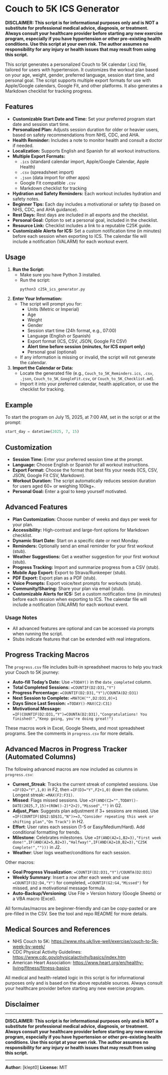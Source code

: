 # Couch to 5K ICS Generator

**DISCLAIMER: This script is for informational purposes only and is NOT a substitute for professional medical advice, diagnosis, or treatment. Always consult your healthcare provider before starting any new exercise program, especially if you have hypertension or other pre-existing health conditions. Use this script at your own risk. The author assumes no responsibility for any injury or health issues that may result from using this script.**

This script generates a personalized Couch to 5K calendar (.ics) file, tailored for users with hypertension. It customizes the workout plan based on your age, weight, gender, preferred language, session start time, and personal goal. The script supports multiple export formats for use with Apple/Google calendars, Google Fit, and other platforms. It also generates a Markdown checklist for tracking progress.

## Features

- **Customizable Start Date and Time:** Set your preferred program start date and session start time.
- **Personalized Plan:** Adjusts session duration for older or heavier users, based on safety recommendations from NHS, CDC, and AHA.
- **Health Reminder:** Includes a note to monitor health and consult a doctor if needed.
- **Localization:** Supports English and Spanish for all workout instructions.
- **Multiple Export Formats:**
  - `.ics` (standard calendar import, Apple/Google Calendar, Apple Health)
  - `.csv` (spreadsheet import)
  - `.json` (data import for other apps)
  - Google Fit compatible `.csv`
  - Markdown checklist for tracking
- **Hydration and Safety Reminders:** Each workout includes hydration and safety notes.
- **Beginner Tips:** Each day includes a motivational or safety tip (based on NHS, CDC, and AHA guidance).
- **Rest Days:** Rest days are included in all exports and the checklist.
- **Personal Goal:** Option to set a personal goal, included in the checklist.
- **Resource Link:** Checklist includes a link to a reputable C25K guide.
- **Customizable Alerts for ICS:** Set a custom notification time (in minutes) before each session when exporting to ICS. The calendar file will include a notification (VALARM) for each workout event.

## Usage

1. **Run the Script:**
   - Make sure you have Python 3 installed.
   - Run the script:
     ```bash
     python3 c25k_ics_generator.py
     ```
2. **Enter Your Information:**
   - The script will prompt you for:
     - Units (Metric or Imperial)
     - Age
     - Weight
     - Gender
     - Session start time (24h format, e.g., 07:00)
     - Language (English or Spanish)
     - Export format (ICS, CSV, JSON, Google Fit CSV)
     - **Alert time before session (minutes, for ICS export only)**
     - Personal goal (optional)
   - If any information is missing or invalid, the script will not generate the calendar.
3. **Import the Calendar or Data:**
   - Locate the generated file (e.g., `Couch_to_5K_Reminders.ics`, `.csv`, `.json`, `Couch_to_5K_GoogleFit.csv`, or `Couch_to_5K_Checklist.md`).
   - Import it into your preferred calendar, health application, or use the checklist for tracking.

## Example

To start the program on July 15, 2025, at 7:00 AM, set in the script or at the prompt:

```python
start_day = datetime(2025, 7, 15)
```

## Customization

- **Session Time:** Enter your preferred session time at the prompt.
- **Language:** Choose English or Spanish for all workout instructions.
- **Export Format:** Choose the format that best fits your needs (ICS, CSV, JSON, Google Fit CSV, Markdown).
- **Workout Duration:** The script automatically reduces session duration for users aged 60+ or weighing 100kg+.
- **Personal Goal:** Enter a goal to keep yourself motivated.

## Advanced Features

- **Plan Customization:** Choose number of weeks and days per week for your plan.
- **Accessibility:** High-contrast and large-font options for Markdown checklist.
- **Dynamic Start Date:** Start on a specific date or next Monday.
- **Reminders:** Optionally send an email reminder for your first workout (stub).
- **Weather Suggestions:** Get a weather suggestion for your first workout (stub).
- **Progress Tracking:** Import and summarize progress from a CSV (stub).
- **Mobile App Export:** Export to Strava/Runkeeper (stub).
- **PDF Export:** Export plan as a PDF (stub).
- **Voice Prompts:** Export voice/text prompts for workouts (stub).
- **Community/Sharing:** Share your plan via email (stub).
- **Customizable Alerts for ICS:** Set a custom notification time (in minutes) before each session when exporting to ICS. The calendar file will include a notification (VALARM) for each workout event.

### Usage Notes

- All advanced features are optional and can be accessed via prompts when running the script.
- Stubs indicate features that can be extended with real integrations.

## Progress Tracking Macros

The `progress.csv` file includes built-in spreadsheet macros to help you track your Couch to 5K journey:

- **Auto-fill Today’s Date:** Use `=TODAY()` in the `date_completed` column.
- **Total Completed Sessions:** `=COUNTIF(D2:D31,"Y")`
- **Progress Percentage:** `=COUNTIF(D2:D31,"Y")/COUNTA(D2:D31)`
- **Next Session to Complete:** `=MATCH("",D2:D31,0)+1`
- **Days Since Last Session:** `=TODAY()-MAX(C2:C31)`
- **Motivational Message:** `=IF(COUNTIF(D2:D31,"Y")=COUNTA(D2:D31),"Congratulations! You finished!","Keep going, you're doing great!")`

These macros work in Excel, Google Sheets, and most spreadsheet programs. See the comments in `progress.csv` for more details.

## Advanced Macros in Progress Tracker (Automated Columns)

The following advanced macros are now included as columns in `progress.csv`:

- **Current_Streak**: Tracks the current streak of completed sessions. Use `=IF(D2="Y",1,0)` in F2, then `=IF(D3="Y",F2+1,0)` down the column. Longest streak: `=MAX(F2:F31)`.
- **Missed**: Flags missed sessions. Use `=IF(AND(C2="",TODAY()-DATE(2025,7,15)+(ROW()-2)*2>2),"Missed","")` in G2.
- **Adjust_Plan**: Suggests plan adjustment if 3+ sessions are missed. Use `=IF(COUNTIF($D$2:$D$31,"N")>=3,"Consider repeating this week or shifting plan","On Track")` in H2.
- **Effort**: User rates each session (1-5 or Easy/Medium/Hard). Add conditional formatting for trends.
- **Milestone**: Celebrates milestones. Use `=IF(AND(A2=1,B2=3),"First week done!",IF(AND(A2=5,B2=3),"Halfway!",IF(AND(A2=10,B2=3),"C25K Complete!","")))` in J2.
- **Weather**: User logs weather/conditions for each session.

Other macros:

- **Goal Progress Visualization**: `=COUNTIF(D2:D31,"Y")/COUNTA(D2:D31)`
- **Weekly Summary**: Insert a row after each week and use `=COUNTIF(D2:D4,"Y")` for completed, `=COUNTIF(G2:G4,"Missed")` for missed, and a motivational message formula.
- **Auto-Backup/Versioning**: Use File > Version history (Google Sheets) or a VBA macro (Excel).

All formulas/macros are beginner-friendly and can be copy-pasted or are pre-filled in the CSV. See the tool and repo README for more details.

## Medical Sources and References

- NHS Couch to 5K: https://www.nhs.uk/live-well/exercise/couch-to-5k-week-by-week/
- CDC Physical Activity Guidelines: https://www.cdc.gov/physicalactivity/basics/index.htm
- American Heart Association: https://www.heart.org/en/healthy-living/fitness/fitness-basics

All medical and health-related logic in this script is for informational purposes only and is based on the above reputable sources. Always consult your healthcare provider before starting any new exercise program.

## Disclaimer

---

**DISCLAIMER: This script is for informational purposes only and is NOT a substitute for professional medical advice, diagnosis, or treatment. Always consult your healthcare provider before starting any new exercise program, especially if you have hypertension or other pre-existing health conditions. Use this script at your own risk. The author assumes no responsibility for any injury or health issues that may result from using this script.**

---

**Author:** [klept0]
**License:** MIT
